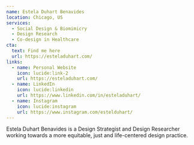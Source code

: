 ```yaml
---
name: Estela Duhart Benavides
location: Chicago, US
services:
  - Social Design & Biomimicry
  - Design Research
  - Co-design in Healthcare
cta:
  text: Find me here
  url: https://esteladuhart.com/
links:
  - name: Personal Website
    icon: lucide:link-2
    url: https://esteladuhart.com/
  - name: LinkedIn
    icon: lucide:linkedin
    url: https://www.linkedin.com/in/esteladuhart/
  - name: Instagram
    icon: lucide:instagram
    url: https://www.instagram.com/estelduhart/
---
```


Estela Duhart Benavides is a Design Strategist and Design Researcher working towards a more equitable, just and life-centered design practice.
